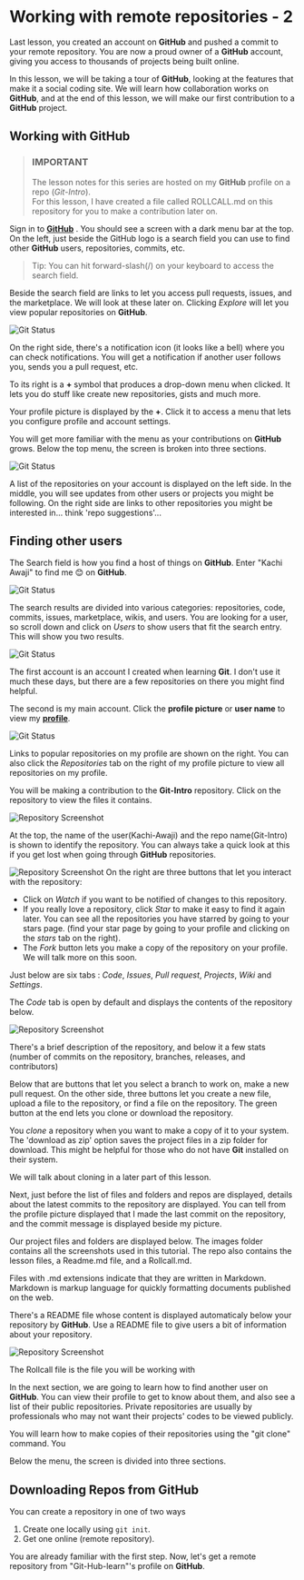 # Working with remote repositories - 2

Last lesson, you created an account on __GitHub__ and pushed a commit to your remote repository.  You are now a proud owner of a __GitHub__ account, giving you access to thousands of projects being built online. 

In this lesson, we will be taking a tour of __GitHub__, looking at the features that make it a social coding site. We will learn how collaboration works on __GitHub__, and at the end of this lesson, we will make our first contribution to a __GitHub__ project.

## Working with __GitHub__
> ### __IMPORTANT__
> The lesson notes for this series are hosted on my __GitHub__ profile on a repo (_Git-Intro_).  
For this lesson, I have created a file called ROLLCALL.md on this repository for you to make a contribution later on. 

Sign in to [__GitHub__](https://github.com)  . You should see a screen with a dark menu bar at the top. On the left, just beside the GitHub logo is a search field you can use to find other __GitHub__ users, repositories, commits, etc. 
> Tip: You can hit forward-slash(/) on your keyboard to access the search field.

Beside the search field are links to let you access pull requests, issues, and the marketplace. We will look at these later on. Clicking _Explore_ will let you view popular repositories on __GitHub__.

![__Git__ Status](./images/54-MenuBar.png)  

On the right side, there's a notification icon (it looks like a bell) where you can check notifications. You will get a notification if another user follows you, sends you a pull request, etc. 

To its right is a __+__ symbol that produces a drop-down menu when clicked. It lets you do stuff like create new repositories, gists and much more.  

Your profile picture is displayed by the __+__. Click it to access a menu that lets you configure profile and account settings.

You will get more familiar with the menu as your contributions on __GitHub__ grows. Below the top menu, the screen is broken into three sections. 

![__Git__ Status](./images/61-BelowMenu.png) 

A list of the repositories on your account is displayed on the left side. In the middle, you will see updates from other users or projects you might be following. On the right side are links to other repositories you might be interested in... think 'repo suggestions'... 

## Finding other users
The Search field is how you find a host of things on __GitHub__. Enter "Kachi Awaji" to find me 😊 on __GitHub__. 

![__Git__ Status](./images/55-SearchResult.png)  

The search results are divided into various categories: repositories, code, commits, issues, marketplace, wikis, and users. You are looking for a user, so scroll down and click on _Users_ to show users that fit the search entry. This will show you two results.

![__Git__ Status](./images/56-PickUser.png)  

The first account is an account I created when learning __Git__. I don't use it much these days, but there are a few repositories on there you might find helpful.

The second is my main account. Click the __profile picture__ or __user name__ to view my [__profile__](https://github.com/Kachi-Awaji).

![__Git__ Status](./images/52-MyGitHub.png)

Links to popular repositories on my profile are shown on the right. 
You can also click the _Repositories_ tab on the right of my profile picture to view all repositories on my profile. 

You will be making a contribution to the __Git-Intro__ repository. Click on the repository to view the files it contains. 

![Repository Screenshot](./images/57-GitIntro.png)

At the top, the name of the user(Kachi-Awaji) and the repo name(Git-Intro) is shown to identify the repository. You can always take a quick look at this if you get lost when going through __GitHub__ repositories.

![Repository Screenshot](./images/58-GitIntroTop.png)
On the right are three buttons that let you interact with the repository:
- Click on _Watch_ if you want to be notified of changes to this repository. 
- If you really love a repository, click _Star_ to make it easy to find it again later. You can see all the repositories you have starred by going to your stars page. (find your star page by going to your profile and clicking on the _stars_ tab on the right).
- The _Fork_ button lets you make a copy of the repository on your profile. We will talk more on this soon.

Just below are six tabs : _Code_, _Issues_, _Pull request_, _Projects_, _Wiki_ and _Settings_. 

The _Code_ tab is open by default and displays the contents of the repository below. 

![Repository Screenshot](./images/59-RepositoryContent.png)

There's a brief description of the repository, and below it a few stats (number of commits on the repository, branches, releases, and contributors)

Below that are buttons that let you select a branch to work on, make a new pull request. On the other side, three buttons let you create a new file, upload a file to the repository, or find a file on the repository.  The green button at the end lets you clone or download the repository.

You _clone_ a repository when you want to make a copy of it to your system. The 'download as zip' option saves the project files in a zip folder for download. This might be helpful for those who do not have __Git__ installed on their system. 

We will talk about cloning in a later part of this lesson. 

Next, just before the list of files and folders and repos are displayed, details about the latest commits to the repository are displayed. You can tell from the profile picture displayed that I made the last commit on the repository, and the commit message is displayed beside my picture.

Our project files and folders are displayed below. The images folder contains all the screenshots used in this tutorial. The repo also contains the lesson files, a Readme.md file, and a Rollcall.md.

Files with .md extensions indicate that they are written in Markdown. Markdown is markup language for quickly formatting documents published on the web. 

There's a README file whose content is displayed automaticaly below your repository by __GitHub__. Use a README file to give users a bit of information about your repository. 

![Repository Screenshot](./images/60-ReadMe.png)


The Rollcall file is the file you will be working with 






In the next section, we are going to learn how to find another user on __GitHub__. You can view their profile to get to know about them, and also see a list of their public repositories. Private repositories are usually by professionals who may not want their projects' codes to be viewed publicly.



You will learn how to make copies of their repositories using the "git clone" command. You  

Below the menu, the screen is divided into three sections.



## Downloading Repos from GitHub
You can create a repository in one of two ways  
1. Create one locally using `git init`.
2. Get one online (remote repository).

You are already familiar with the first step. Now, let's get a remote repository from "Git-Hub-learn"'s profile on __GitHub__.




<!-- #
The remote repository takes the most recent commit, and uses that to create the files on the server. 


When you created your new repository, you initialized it with a README file. README files are a great place to describe your project in more detail, or add some documentation such as how to install or use your project. The contents of your README file are automatically shown on the front page of your repository.

Let's commit a change to the README file.

In your repository's list of files, click README.md.

Readme file in file list
Above the file's content, click .

On the Edit file tab, type some information about yourself.

New content in file
Above the new content, click Preview changes.

File preview button
Review the changes you made to the file. You'll see the new content in green.

File preview view
At the bottom of the page, type a short, meaningful commit message that describes the change you made to the file. You can attribute the commit to more than one author in the commit message. For more information, see "Creating a commit with multiple co-authors."

Commit message for your change
Below the commit message fields, decide whether to add your commit to the current branch or to a new branch. If your current branch is master, you should choose to create a new branch for your commit and then create a pull request.

Commit branch options
Click Propose file change.

Propose file change button
Celebrate
Congratulations! You have now created a repository, including a README file, and created your first commit on GitHub. What do you want to do next?

"Set up Git"
Create a repository
"Fork a repository"
"Be social"

 -->
